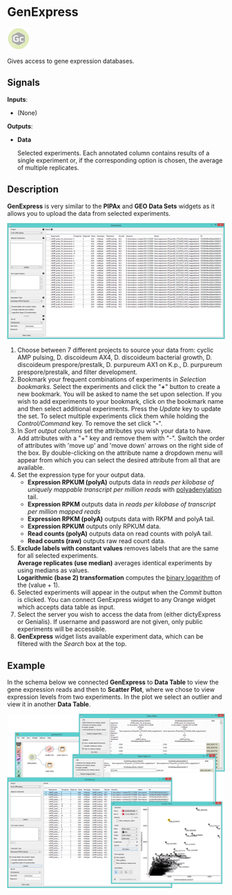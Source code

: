 GenExpress
==========

![Widget icon](icons/genexpress.png)

Gives access to gene expression databases.

Signals
-------

**Inputs**:

- (None)

**Outputs**:

- **Data**

  Selected experiments. Each annotated column contains results
  of a single experiment or, if the corresponding option is
  chosen, the average of multiple replicates.

Description
-----------

**GenExpress** is very similar to the **PIPAx** and **GEO Data Sets** widgets as it allows you to upload the data from selected experiments.

![GenExpress widget](images/GenExpress1-stamped.png)

1. Choose between 7 different projects to source your data from: cyclic AMP pulsing, D. discoideum AX4,
   D. discoideum bacterial growth, D. discoideum prespore/prestalk, D. purpureum AX1 on K.p., D. purpureum
   prespore/prestalk, and filter development.
2. Bookmark your frequent combinations of experiments in *Selection bookmarks*.
   Select the experiments and click the "**+**" button to create a new bookmark. You will be asked to name the
   set upon selection. If you wish to add experiments to your bookmark, click on the bookmark name and then select
   additional experiments. Press the *Update* key to update the set. To select multiple experiments click them while holding 
   the *Control/Command* key. To remove the set click "**-**".
3. In *Sort output columns* set the attributes you wish your data to have. Add attributes with a "+" key and remove them
   with "-". Switch the order of attributes with 'move up' and 'move down' arrows on the right side of the box. By
   double-clicking on the attribute name a dropdown menu will appear from which you can select the desired attribute
   from all that are available.
4. Set the expression type for your output data.
   - **Expression RPKUM (polyA)** outputs data in *reads per kilobase of uniquely mappable transcript per million reads*
   with [polyadenylation](https://en.wikipedia.org/wiki/Polyadenylation) tail.
   - **Expression RPKM** outputs data in *reads per kilobase of transcript per million mapped reads*
   - **Expression RPKM (polyA)** outputs data with RKPM and polyA tail.
   - **Expression RPKUM** outputs only RPKUM data.
   - **Read counts (polyA)** outputs data on read counts with polyA tail.
   - **Read counts (raw)** outputs raw read count data.
5. **Exclude labels with constant values** removes labels that are the same for all selected experiments.<br>
   **Average replicates (use median)** averages identical experiments by using medians as values.<br>
   **Logarithmic (base 2) transformation** computes the [binary logarithm](https://en.wikipedia.org/wiki/Binary_logarithm) of     the (value + 1).
6. Selected experiments will appear in the output when the *Commit* button is clicked. You can connect 
   GenExpress widget to any Orange widget which accepts data table as input.
7. Select the server you wish to access the data from (either dictyExpress or Genialis). If username and password are not       given, only public experiments will be accessible.
8. **GenExpress** widget lists available experiment data, which can be filtered with the *Search* box at the top.

Example
-------

In the schema below we connected **GenExpress** to **Data Table** to view the gene expression reads
and then to **Scatter Plot**, where we chose to view expression levels from two experiments. In the plot
we select an outlier and view it in another **Data Table**.

<img src="images/GenExpress-Example.png" alt="image" width="600">

